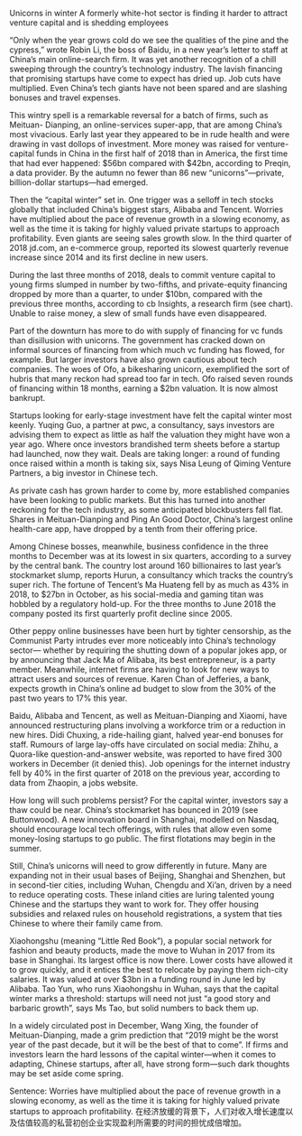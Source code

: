 Unicorns in winter
A formerly white-hot sector is finding it harder to attract venture capital and is shedding employees

“Only when the year grows cold do we see the qualities of the pine and the cypress,” wrote Robin Li, the boss of Baidu, in a new year’s letter to staff at China’s main online-search firm. It was yet another recognition of a chill sweeping through the country’s technology industry. The lavish financing that promising startups have come to expect has dried up. Job cuts have multiplied. Even China’s tech giants have not been spared and are slashing bonuses and travel expenses.

This wintry spell is a remarkable reversal for a batch of firms, such as Meituan- Dianping, an online-services super-app, that are among China’s most vivacious. Early last year they appeared to be in rude health and were drawing in vast dollops of investment. More money was raised for venture-capital funds in China in the first half of 2018 than in America, the first time that had ever happened: $56bn compared with $42bn, according to Preqin, a data provider. By the autumn no fewer than 86 new “unicorns”—private, billion-dollar startups—had emerged.

Then the “capital winter” set in. One trigger was a selloff in tech stocks globally that included China’s biggest stars, Alibaba and Tencent. Worries have multiplied about the pace of revenue growth in a slowing economy, as well as the time it is taking for highly valued private startups to approach profitability. Even giants are seeing sales growth slow. In the third quarter of 2018 jd.com, an e-commerce group, reported its slowest quarterly revenue increase since 2014 and its first decline in new users.

During the last three months of 2018, deals to commit venture capital to young firms slumped in number by two-fifths, and private-equity financing dropped by more than a quarter, to under $10bn, compared with the previous three months, according to cb Insights, a research firm (see chart). Unable to raise money, a slew of small funds have even disappeared.

Part of the downturn has more to do with supply of financing for vc funds than disillusion with unicorns. The government has cracked down on informal sources of financing from which much vc funding has flowed, for example. But larger investors have also grown cautious about tech companies. The woes of Ofo, a bikesharing unicorn, exemplified the sort of hubris that many reckon had spread too far in tech. Ofo raised seven rounds of financing within 18 months, earning a $2bn valuation. It is now almost bankrupt.

Startups looking for early-stage investment have felt the capital winter most keenly. Yuqing Guo, a partner at pwc, a consultancy, says investors are advising them to expect as little as half the valuation they might have won a year ago. Where once investors brandished term sheets before a startup had launched, now they wait. Deals are taking longer: a round of funding once raised within a month is taking six, says Nisa Leung of Qiming Venture Partners, a big investor in Chinese tech.

As private cash has grown harder to come by, more established companies have been looking to public markets. But this has turned into another reckoning for the tech industry, as some anticipated blockbusters fall flat. Shares in Meituan-Dianping and Ping An Good Doctor, China’s largest online health-care app, have dropped by a tenth from their offering price.

Among Chinese bosses, meanwhile, business confidence in the three months to December was at its lowest in six quarters, according to a survey by the central bank. The country lost around 160 billionaires to last year’s stockmarket slump, reports Hurun, a consultancy which tracks the country’s super rich. The fortune of Tencent’s Ma Huateng fell by as much as 43% in 2018, to $27bn in October, as his social-media and gaming titan was hobbled by a regulatory hold-up. For the three months to June 2018 the company posted its first quarterly profit decline since 2005.

Other peppy online businesses have been hurt by tighter censorship, as the Communist Party intrudes ever more noticeably into China’s technology sector— whether by requiring the shutting down of a popular jokes app, or by announcing that Jack Ma of Alibaba, its best entrepreneur, is a party member. Meanwhile, internet firms are having to look for new ways to attract users and sources of revenue. Karen Chan of Jefferies, a bank, expects growth in China’s online ad budget to slow from the 30% of the past two years to 17% this year.

Baidu, Alibaba and Tencent, as well as Meituan-Dianping and Xiaomi, have announced restructuring plans involving a workforce trim or a reduction in new hires. Didi Chuxing, a ride-hailing giant, halved year-end bonuses for staff. Rumours of large lay-offs have circulated on social media: Zhihu, a Quora-like question-and-answer website, was reported to have fired 300 workers in December (it denied this). Job openings for the internet industry fell by 40% in the first quarter of 2018 on the previous year, according to data from Zhaopin, a jobs website.

How long will such problems persist? For the capital winter, investors say a thaw could be near. China’s stockmarket has bounced in 2019 (see Buttonwood). A new innovation board in Shanghai, modelled on Nasdaq, should encourage local tech offerings, with rules that allow even some money-losing startups to go public. The first flotations may begin in the summer.

Still, China’s unicorns will need to grow differently in future. Many are expanding not in their usual bases of Beijing, Shanghai and Shenzhen, but in second-tier cities, including Wuhan, Chengdu and Xi’an, driven by a need to reduce operating costs. These inland cities are luring talented young Chinese and the startups they want to work for. They offer housing subsidies and relaxed rules on household registrations, a system that ties Chinese to where their family came from.

Xiaohongshu (meaning “Little Red Book”), a popular social network for fashion and beauty products, made the move to Wuhan in 2017 from its base in Shanghai. Its largest office is now there. Lower costs have allowed it to grow quickly, and it entices the best to relocate by paying them rich-city salaries. It was valued at over $3bn in a funding round in June led by Alibaba. Tao Yun, who runs Xiaohongshu in Wuhan, says that the capital winter marks a threshold: startups will need not just “a good story and barbaric growth”, says Ms Tao, but solid numbers to back them up.

In a widely circulated post in December, Wang Xing, the founder of Meituan-Dianping, made a grim prediction that “2019 might be the worst year of the past decade, but it will be the best of that to come”. If firms and investors learn the hard lessons of the capital winter—when it comes to adapting, Chinese startups, after all, have strong form—such dark thoughts may be set aside come spring.

Sentence:
Worries have multiplied about the pace of revenue growth in a slowing economy, as well as the time it is taking for highly valued private startups to approach profitability.
在经济放缓的背景下，人们对收入增长速度以及估值较高的私营初创企业实现盈利所需要的时间的担忧成倍增加。
